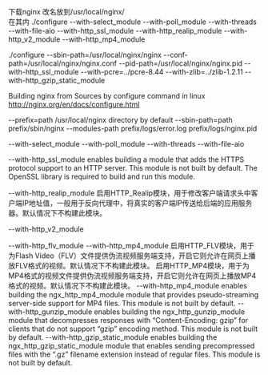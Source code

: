 下载nginx 改名放到/usr/local/nginx/   
在其内
./configure 
 --with-select_module
 --with-poll_module 
 --with-threads
 --with-file-aio
 --with-http_ssl_module
--with-http_realip_module
--with-http_v2_module
--with-http_mp4_module

./configure
    --sbin-path=/usr/local/nginx/nginx
    --conf-path=/usr/local/nginx/nginx.conf
    --pid-path=/usr/local/nginx/nginx.pid
    --with-http_ssl_module
    --with-pcre=../pcre-8.44
    --with-zlib=../zlib-1.2.11
    --with-http_gzip_static_module
    
    
Building nginx from Sources by configure command in linux
http://nginx.org/en/docs/configure.html

--prefix=path
/usr/local/nginx directory by default
--sbin-path=path 
prefix/sbin/nginx
--modules-path 
prefix/logs/error.log
prefix/logs/nginx.pid

--with-select_module
--with-poll_module 
--with-threads
--with-file-aio

--with-http_ssl_module
enables building a module that adds the HTTPS protocol support to an HTTP server. This module is not built by default. The OpenSSL library is required to build and run this module.


--with-http_realip_module
启用HTTP_Realip模块，用于修改客户端请求头中客户端IP地址值，一般用于反向代理中，将真实的客户端IP传送给后端的应用服务器。默认情况下不构建此模块。

--with-http_v2_module

--with-http_flv_module
--with-http_mp4_module
启用HTTP_FLV模块，用于为Flash Video（FLV）文件提供伪流视频服务端支持，开启它则允许在网页上播放FLV格式的视频。默认情况下不构建此模块。
启用HTTP_MP4模块，用于为MP4格式的视频文件提供伪流视频服务端支持，开启它则允许在网页上播放MP4格式的视频。默认情况下不构建此模块。
--with-http_mp4_module
enables building the ngx_http_mp4_module module that provides pseudo-streaming server-side support for MP4 files. This module is not built by default.
--with-http_gunzip_module
enables building the ngx_http_gunzip_module module that decompresses responses with “Content-Encoding: gzip” for clients that do not support “gzip” encoding method. This module is not built by default.
--with-http_gzip_static_module
enables building the ngx_http_gzip_static_module module that enables sending precompressed files with the “.gz” filename extension instead of regular files. This module is not built by default.
